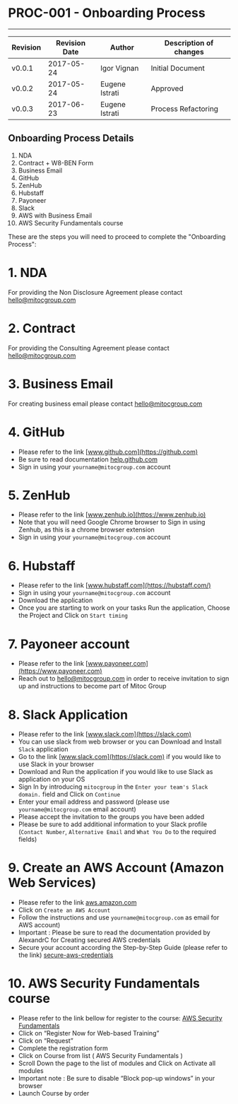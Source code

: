 # PROC-001 - Onboarding Process
-------------------------------


Revision | Revision Date | Author | Description of changes
-------- | ------------- | ------ | ----------------------
v0.0.1 | 2017-05-24 | Igor Vignan | Initial Document
v0.0.2 | 2017-05-24 | Eugene Istrati | Approved
v0.0.3 | 2017-06-23 | Eugene Istrati | Process Refactoring


## Onboarding Process Details

1. NDA
2. Contract + W8-BEN Form
3. Business Email
4. GitHub
5. ZenHub
6. Hubstaff
7. Payoneer
8. Slack
9. AWS with Business Email
10. AWS Security Fundamentals course

These are the steps you will need to proceed to complete the "Onboarding Process":

# 1. NDA
For providing the Non Disclosure Agreement please contact hello@mitocgroup.com


# 2. Contract
For providing the Consulting Agreement please contact hello@mitocgroup.com


# 3. Business Email
For creating business email please contact hello@mitocgroup.com


# 4. GitHub
- Please refer to the link [www.github.com](https://github.com)
- Be sure to read documentation [help.github.com](https://help.github.com/articles/signing-up-for-a-new-github-account/)
- Sign in using your `yourname@mitocgroup.com` account


# 5. ZenHub
- Please refer to the link [www.zenhub.io](https://www.zenhub.io)
- Note that you will need Google Chrome browser to Sign in using Zenhub, as this is a chrome browser extension
- Sign in using your `yourname@mitocgroup.com` account


# 6. Hubstaff
- Please refer to the link [www.hubstaff.com](https://hubstaff.com/)
- Sign in using your `yourname@mitocgroup.com` account
- Download the application
- Once you are starting to work on your tasks Run the application, Choose the Project and Click on `Start timing`


# 7. Payoneer account
- Please refer to the link [www.payoneer.com](https://www.payoneer.com)
- Reach out to hello@mitocgroup.com in order to receive invitation to sign up and instructions to become part of Mitoc Group


# 8. Slack Application
- Please refer to the link [www.slack.com](https://slack.com)
- You can use slack from web browser or you can Download and Install `Slack` application
- Go to the link [www.slack.com](https://slack.com) if you would like to use Slack in your browser
- Download and Run the application if you would like to use Slack as application on your OS
- Sign In by introducing `mitocgroup` in the `Enter your team's Slack domain.` field and Click on `Continue`
- Enter your email address and password (please use `yourname@mitocgroup.com` email account)
- Please accept the invitation to the groups you have been added
- Please be sure to add additional information to your Slack profile (`Contact Number`, `Alternative Email` and `What You Do` to the required fields)


# 9. Create an AWS Account (Amazon Web Services)
- Please refer to the link [aws.amazon.com](http://aws.amazon.com)
- Click on `Create an AWS Account`
- Follow the instructions and use `yourname@mitocgroup.com` as email for AWS account)
- Important : Please be sure to read the documentation provided by AlexandrC for Creating secured AWS credentials
- Secure your account according the Step-by-Step Guide (please refer to the link) [secure-aws-credentials](https://github.com/MitocGroup/deep/blob/dev/docs/security/secure-aws-credentials.md)


# 10. AWS Security Fundamentals course
- Please refer to the link bellow for register to the course: [AWS Security Fundamentals](https://aws.amazon.com/training/course-descriptions/security-fundamentals/)
- Click on “Register Now for Web-based Training” 
- Click on “Request”
- Complete the registration form 
- Click on Course from list ( AWS Security Fundamentals )
- Scroll Down the page to the list of modules and Click on Activate all modules 
- Important note : Be sure to disable “Block pop-up windows” in your browser 
- Launch Course by order  
